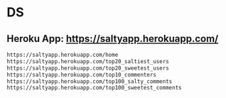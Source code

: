 # DS


## Heroku App: https://saltyapp.herokuapp.com/

```sh
https://saltyapp.herokuapp.com/home
https://saltyapp.herokuapp.com/top20_saltiest_users
https://saltyapp.herokuapp.com/top20_sweetest_users
https://saltyapp.herokuapp.com/top10_commenters
https://saltyapp.herokuapp.com/top100_salty_comments
https://saltyapp.herokuapp.com/top100_sweetest_comments
```
